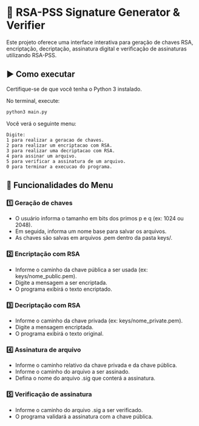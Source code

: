 # 🔐 RSA-PSS Signature Generator & Verifier

Este projeto oferece uma interface interativa para geração de chaves RSA, encriptação, decriptação, assinatura digital e verificação de assinaturas utilizando RSA-PSS.

## ▶️ Como executar

Certifique-se de que você tenha o Python 3 instalado.

No terminal, execute:

```bash
python3 main.py
```
Você verá o seguinte menu:
```
Digite:
1 para realizar a geracao de chaves.
2 para realizar um encriptacao com RSA.
3 para realizar uma decriptacao com RSA.
4 para assinar um arquivo.
5 para verificar a assinatura de um arquivo.
0 para terminar a execucao do programa.
```
## 🧭 Funcionalidades do Menu
### 1️⃣ Geração de chaves
- O usuário informa o tamanho em bits dos primos p e q (ex: 1024 ou 2048).
- Em seguida, informa um nome base para salvar os arquivos.
- As chaves são salvas em arquivos .pem dentro da pasta keys/.

### 2️⃣ Encriptação com RSA
- Informe o caminho da chave pública a ser usada (ex: keys/nome_public.pem).
- Digite a mensagem a ser encriptada.
- O programa exibirá o texto encriptado.

### 3️⃣ Decriptação com RSA
- Informe o caminho da chave privada (ex: keys/nome_private.pem).
- Digite a mensagem encriptada.
- O programa exibirá o texto original.

### 4️⃣ Assinatura de arquivo
- Informe o caminho relativo da chave privada e da chave pública.
- Informe o caminho do arquivo a ser assinado.
- Defina o nome do arquivo .sig que conterá a assinatura.

### 5️⃣ Verificação de assinatura
- Informe o caminho do arquivo .sig a ser verificado.
- O programa validará a assinatura com a chave pública.
